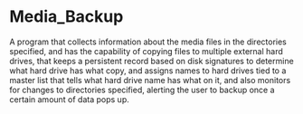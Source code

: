 # Media_Backup
A program that collects information about the media files in the directories specified, and has the capability of copying files to multiple external hard drives, that keeps a persistent record based on disk signatures to determine what hard drive has what copy, and assigns names to hard drives tied to a master list that tells what hard drive name has what on it, and also monitors for changes to directories specified, alerting the user to backup once a certain amount of data pops up. 
